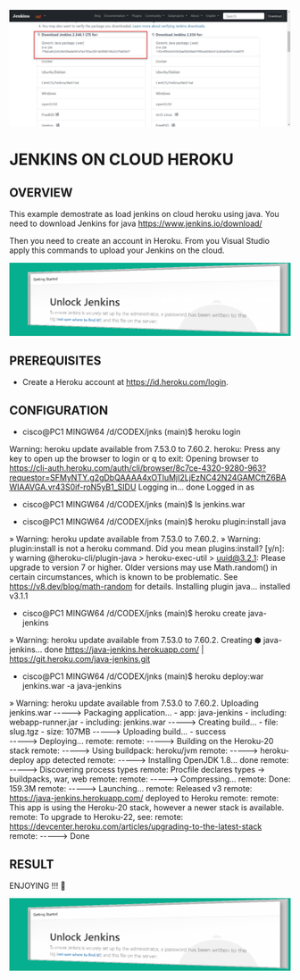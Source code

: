 
![image](https://github.com/ERICK-ZABALA/jnks/blob/main/JK.png?raw=true)

# JENKINS ON CLOUD HEROKU

## OVERVIEW

This example demostrate as load jenkins on cloud heroku using java. You need to download Jenkins for java
https://www.jenkins.io/download/

Then you need to create an account in Heroku.
From you Visual Studio apply this commands to upload your Jenkins on the cloud.


![image](https://github.com/ERICK-ZABALA/jnks/blob/main/RESULT_JK.png?raw=true)


## PREREQUISITES

* Create a Heroku account at https://id.heroku.com/login.


## CONFIGURATION

* cisco@PC1 MINGW64 /d/CODEX/jnks (main)$ heroku login

Warning: heroku update available from 7.53.0 to 7.60.2.
heroku: Press any key to open up the browser to login or q to exit: 
Opening browser to https://cli-auth.heroku.com/auth/cli/browser/8c7ce-4320-9280-963?requestor=SFMyNTY.g2gDbQAAAA4xOTIuMjI2LjEzNC42N24GAMCftZ6BAWIAAVGA.vr43S0if-roN5yB1_SIDU
Logging in... done
Logged in as

* cisco@PC1 MINGW64 /d/CODEX/jnks (main)$ ls
jenkins.war  

* cisco@PC1 MINGW64 /d/CODEX/jnks (main)$ heroku plugin:install java

 »   Warning: heroku update available from 7.53.0 to 7.60.2.
 »   Warning: plugin:install is not a heroku command.
Did you mean plugins:install? [y/n]: y
warning @heroku-cli/plugin-java > heroku-exec-util > uuid@3.2.1: Please upgrade  to version 7 or higher.  Older versions may use Math.random() in certain circumstances, which is known to be problematic.  See https://v8.dev/blog/math-random for details.
Installing plugin java... installed v3.1.1

* cisco@PC1 MINGW64 /d/CODEX/jnks (main)$ heroku create java-jenkins

 »   Warning: heroku update available from 7.53.0 to 7.60.2.
Creating ⬢ java-jenkins... done
https://java-jenkins.herokuapp.com/ | https://git.heroku.com/java-jenkins.git


* cisco@PC1 MINGW64 /d/CODEX/jnks (main)$ heroku deploy:war jenkins.war -a java-jenkins
 
»   Warning: heroku update available from 7.53.0 to 7.60.2.
Uploading jenkins.war
-----> Packaging application...
       - app: java-jenkins
       - including: webapp-runner.jar
       - including: jenkins.war
-----> Creating build...
       - file: slug.tgz
       - size: 107MB
-----> Uploading build...
       - success   
-----> Deploying...
remote: 
remote: -----> Building on the Heroku-20 stack
remote: -----> Using buildpack: heroku/jvm
remote: -----> heroku-deploy app detected
remote: -----> Installing OpenJDK 1.8... done
remote: -----> Discovering process types
remote:        Procfile declares types -> buildpacks, war, web
remote:
remote: -----> Compressing...
remote:        Done: 159.3M
remote: -----> Launching...
remote:        Released v3
remote:        https://java-jenkins.herokuapp.com/ deployed to Heroku
remote: 
remote: This app is using the Heroku-20 stack, however a newer stack is available.
remote: To upgrade to Heroku-22, see:
remote: https://devcenter.heroku.com/articles/upgrading-to-the-latest-stack
remote:
-----> Done

## RESULT 

ENJOYING !!! 

![image](https://github.com/ERICK-ZABALA/jnks/blob/main/RESULT_JK.png?raw=true)







